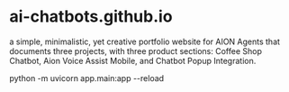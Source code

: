# ai-chatbots.github.io
a simple, minimalistic, yet creative portfolio website for AION Agents that documents three projects, with three product sections: Coffee Shop Chatbot, Aion Voice Assist Mobile, and Chatbot Popup Integration.

python -m uvicorn app.main:app --reload
